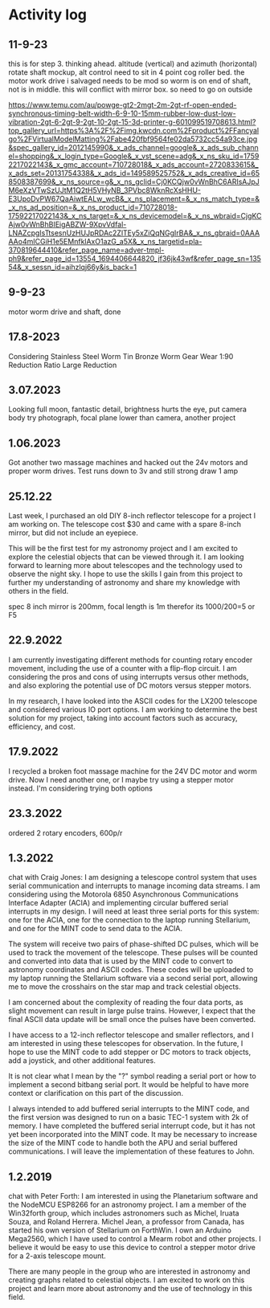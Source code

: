 
# Activity log




## 11-9-23
this is for step 3. thinking ahead. altitude (vertical) and azimuth (horizontal) rotate shaft mockup, alt control need to
sit in 4 point cog roller bed. the motor work drive i salvaged needs to be mod so worm is on end of shaft, not is in middle. this will 
conflict with mirror box. so need to go on outside

https://www.temu.com/au/powge-gt2-2mgt-2m-2gt-rf-open-ended-synchronous-timing-belt-width-6-9-10-15mm-rubber-low-dust-low-vibration-2gt-6-2gt-9-2gt-10-2gt-15-3d-printer-g-601099519708613.html?top_gallery_url=https%3A%2F%2Fimg.kwcdn.com%2Fproduct%2FFancyalgo%2FVirtualModelMatting%2Fabe420fbf9564fe02da5732cc54a93ce.jpg&spec_gallery_id=2012145990&_x_ads_channel=google&_x_ads_sub_channel=shopping&_x_login_type=Google&_x_vst_scene=adg&_x_ns_sku_id=17592217022143&_x_gmc_account=710728018&_x_ads_account=2720833615&_x_ads_set=20131754338&_x_ads_id=149589525752&_x_ads_creative_id=658508387699&_x_ns_source=g&_x_ns_gclid=Cj0KCQjw0vWnBhC6ARIsAJpJM6eXzVTwSzUJtM1Q2tH5VHyNB_3PVbc8WknRcXsHHU-E3UpoDvPW67QaAiwtEALw_wcB&_x_ns_placement=&_x_ns_match_type=&_x_ns_ad_position=&_x_ns_product_id=710728018-17592217022143&_x_ns_target=&_x_ns_devicemodel=&_x_ns_wbraid=CjgKCAjw0vWnBhBIEigABZW-9XpvVdfal-LNAZcpgIsTtsesnUzHUJpRDAc2ZlTEy5xZiQqNGgIrBA&_x_ns_gbraid=0AAAAAo4mICGiH1e5EMnfklAxO1azG_a5X&_x_ns_targetid=pla-370819644410&refer_page_name=adver-tmpl-ph9&refer_page_id=13554_1694406644820_jf36jk43wf&refer_page_sn=13554&_x_sessn_id=aihzlqj66y&is_back=1


## 9-9-23
motor worm drive and shaft, done

## 17.8-2023
Considering Stainless Steel Worm Tin Bronze Worm Gear Wear 1:90 Reduction Ratio Large Reduction

 




## 3.07.2023
Looking full moon, fantastic detail, brightness hurts the eye, put camera body try photograph, focal plane lower than camera, another project

## 1.06.2023
Got another two massage machines and hacked out the 24v motors and proper worm drives. Test runs down to 3v and still strong draw 1 amp

## 25.12.22
Last week, I purchased an old DIY 8-inch reflector telescope for a project I am working on. The telescope cost $30 and came with a spare 8-inch mirror, but did not include an eyepiece.

This will be the first test for my astronomy project and I am excited to explore the celestial objects that can be viewed through it. I am looking forward to learning more about telescopes and the technology used to observe the night sky. I hope to use the skills I gain from this project to further my understanding of astronomy and share my knowledge with others in the field.

spec 8 inch mirror is 200mm, focal length is 1m therefor its 1000/200=5 or F5

## 22.9.2022 
I am currently investigating different methods for counting rotary encoder movement, including the use of a counter with a flip-flop circuit. I am considering the pros and cons of using interrupts versus other methods, and also exploring the potential use of DC motors versus stepper motors.

In my research, I have looked into the ASCII codes for the LX200 telescope and considered various IO port options. I am working to determine the best solution for my project, taking into account factors such as accuracy, efficiency, and cost.

## 17.9.2022 
I recycled a broken foot massage machine for the 24V DC motor and worm drive. Now I need another one, or I maybe try using a stepper motor instead. I'm considering trying both options

## 23.3.2022 
ordered 2 rotary encoders, 600p/r

## 1.3.2022 
chat with Craig Jones: I am designing a telescope control system that uses serial communication and interrupts to manage incoming data streams. I am considering using the Motorola 6850 Asynchronous Communications Interface Adapter (ACIA) and implementing circular buffered serial interrupts in my design. I will need at least three serial ports for this system: one for the ACIA, one for the connection to the laptop running Stellarium, and one for the MINT code to send data to the ACIA.

The system will receive two pairs of phase-shifted DC pulses, which will be used to track the movement of the telescope. These pulses will be counted and converted into data that is used by the MINT code to convert to astronomy coordinates and ASCII codes. These codes will be uploaded to my laptop running the Stellarium software via a second serial port, allowing me to move the crosshairs on the star map and track celestial objects.

I am concerned about the complexity of reading the four data ports, as slight movement can result in large pulse trains. However, I expect that the final ASCII data update will be small once the pulses have been converted.

I have access to a 12-inch reflector telescope and smaller reflectors, and I am interested in using these telescopes for observation. In the future, I hope to use the MINT code to add stepper or DC motors to track objects, add a joystick, and other additional features.

It is not clear what I mean by the "?" symbol reading a serial port or how to implement a second bitbang serial port. It would be helpful to have more context or clarification on this part of the discussion.

I always intended to add buffered serial interrupts to the MINT code, and the first version was designed to run on a basic TEC-1 system with 2k of memory. I have completed the buffered serial interrupt code, but it has not yet been incorporated into the MINT code. It may be necessary to increase the size of the MINT code to handle both the APU and serial buffered communications. I will leave the implementation of these features to John.

 
## 1.2.2019 
chat with Peter Forth: I am interested in using the Planetarium software and the NodeMCU ESP8266 for an astronomy project. I am a member of the Win32forth group, which includes astronomers such as Michel, Iruata Souza, and Roland Herrera. Michel Jean, a professor from Canada, has started his own version of Stellarium on ForthWin. I own an Arduino Mega2560, which I have used to control a Mearm robot and other projects. I believe it would be easy to use this device to control a stepper motor drive for a 2-axis telescope mount.

There are many people in the group who are interested in astronomy and creating graphs related to celestial objects. I am excited to work on this project and learn more about astronomy and the use of technology in this field.






